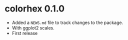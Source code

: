 # colorhex 0.1.0

* Added a `NEWS.md` file to track changes to the package.
* With ggplot2 scales.
* First release
